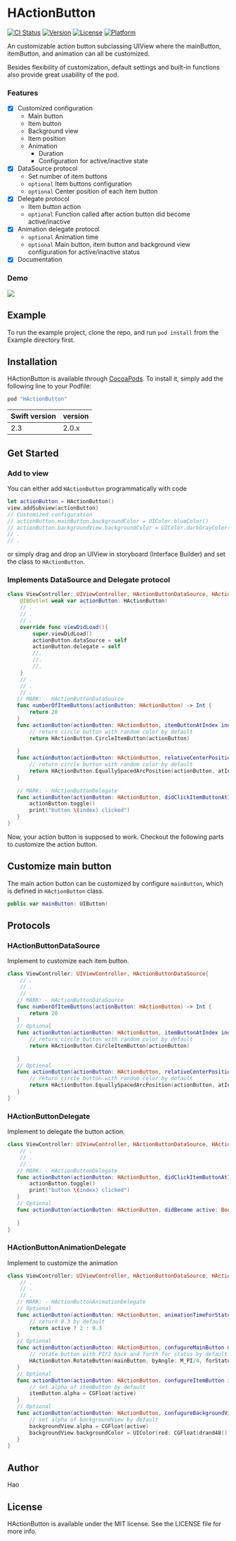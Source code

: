 # HActionButton

[![CI Status](http://img.shields.io/travis/popodidi/HActionButton.svg?style=flat)](https://travis-ci.org/popodidi/HActionButton)
[![Version](https://img.shields.io/cocoapods/v/HActionButton.svg?style=flat)](http://cocoapods.org/pods/HActionButton)
[![License](https://img.shields.io/cocoapods/l/HActionButton.svg?style=flat)](http://cocoapods.org/pods/HActionButton)
[![Platform](https://img.shields.io/cocoapods/p/HActionButton.svg?style=flat)](http://cocoapods.org/pods/HActionButton)

An customizable action button subclassing UIView where the mainButton, itemButton, and animation can all be customized.

Besides flexibility of customization, default settings and built-in functions also provide great usability of the pod.

### Features

- [x] Customized configuration
	- Main button
	- Item button
	- Background view
	- Item position
	- Animation
		- Duration
		- Configuration for active/inactive state
- [x] DataSource protocol
	- Set number of item buttons
	- `optional` Item buttons configuration
	- `optional` Center position of each item button
- [x] Delegate protocol
	- Item button action
	- `optional` Function called after action button did become active/inactive
- [x] Animation delegate protocol
	- `optional` Animation time
	- `optional` Main button, item button and background view configuration for active/inactive status
- [x] Documentation

### Demo

![](demo.gif)


## Example

To run the example project, clone the repo, and run `pod install` from the Example directory first.


## Installation

HActionButton is available through [CocoaPods](http://cocoapods.org). To install
it, simply add the following line to your Podfile:

```ruby
pod "HActionButton"
```

Swift version | version
---- | ----
2.3 | 2.0.x

## Get Started

### Add to view
You can either add `HActionButton` programmatically with code

``` swift
let actionButton = HActionButton()
view.addSubview(actionButton)
// Customized configuration
// actionButton.mainButton.backgroundColor = UIColor.blueColor()
// actionButton.backgroundView.backgroundColor = UIColor.darkGrayColor()
// .
// .
```

or simply drag and drop an UIView in storyboard (Interface Builder) and set the class to `HActionButton`.

### Implements DataSource and Delegate protocol
```swift
class ViewController: UIViewController, HActionButtonDataSource, HActionButtonDelegate{
	@IBOutlet weak var actionButton: HActionButton!
	// .
	// .
	// .
	override func viewDidLoad(){
		super.viewDidLoad()	
		actionButton.dataSource = self
		actionButton.delegate = self
		//.
		//.
		//.
	}
	// .
	// .
	// .
   // MARK: - HActionButtonDataSource
   func numberOfItemButtons(actionButton: HActionButton) -> Int {
       return 20
   }
   func actionButton(actionButton: HActionButton, itemButtonAtIndex index: Int) -> UIButton {
       // return circle button with random color by default
       return HActionButton.CircleItemButton(actionButton)
        
   }
   func actionButton(actionButton: HActionButton, relativeCenterPositionOfItemAtIndex index: Int) -> CGPoint{
       // return circle button with random color by default
       return HActionButton.EquallySpacedArcPosition(actionButton, atIndex: index, from: 0, to: 2 * M_PI)
   }
   
   // MARK: - HActionButtonDelegate
   func actionButton(actionButton: HActionButton, didClickItemButtonAtIndex index: Int) {
       actionButton.toggle()
       print("button \(index) clicked")
   }
}
```

Now, your action button is supposed to work. Checkout the following parts to customize the action button.

## Customize main button

The main action button can be customized by configure `mainButton`, which is defined in `HActionButton` class.

```swift
public var mainButton: UIButton!
```

## Protocols

### HActionButtonDataSource

Implement to customize each item button.

```swift
class ViewController: UIViewController, HActionButtonDataSource{
	// .
	// .
	// .
   // MARK: - HActionButtonDataSource
   func numberOfItemButtons(actionButton: HActionButton) -> Int {
       return 20
   }
   // Optional
   func actionButton(actionButton: HActionButton, itemButtonAtIndex index: Int) -> UIButton {
       // return circle button with random color by default
       return HActionButton.CircleItemButton(actionButton)
        
   }
   // Optional
   func actionButton(actionButton: HActionButton, relativeCenterPositionOfItemAtIndex index: Int) -> CGPoint{
       // return circle button with random color by default
       return HActionButton.EquallySpacedArcPosition(actionButton, atIndex: index, from: 0, to: 2 * M_PI)
   }
}
```

### HActionButtonDelegate

Implement to delegate the button action.

```swift
class ViewController: UIViewController, HActionButtonDataSource, HActionButtonDelegate{
	// .
	// .
	// .
   // MARK: - HActionButtonDelegate
   func actionButton(actionButton: HActionButton, didClickItemButtonAtIndex index: Int) {
       actionButton.toggle()
       print("button \(index) clicked")
   }
   // Optional
   func actionButton(actionButton: HActionButton, didBecome active: Bool) {
       
   }
}
```

### HActionButtonAnimationDelegate

Implement to customize the animation

```swift
class ViewController: UIViewController, HActionButtonDataSource, HActionButtonDelegate, HActionButtonAnimationDelegate{
	// .
	// .
	// .
   // MARK: - HActionButtonAnimationDelegate
   // Optional
   func actionButton(actionButton: HActionButton, animationTimeForStatus active: Bool) -> NSTimeInterval {
       // return 0.3 by default
       return active ? 2 : 0.3
   }
   // Optional
   func actionButton(actionButton: HActionButton, confugureMainButton mainButton: UIButton, forStatus active: Bool) {
       // rotate button with PI/2 back and forth for status by default
       HActionButton.RotateButton(mainButton, byAngle: M_PI/4, forStatus: active)
   }
   // Optional
   func actionButton(actionButton: HActionButton, confugureItemButton itemButton: UIButton, atIndex index: Int, forStatus active: Bool) {
       // set alpha of itemButton by default
       itemButton.alpha = CGFloat(active)
   }
   // Optional
   func actionButton(actionButton: HActionButton, confugureBackgroundView backgroundView: UIView, forStatus active: Bool) {
       // set alpha of backgroundView by default
       backgroundView.alpha = CGFloat(active)
       backgroundView.backgroundColor = UIColor(red: CGFloat(drand48()), green: CGFloat(drand48()), blue: CGFloat(drand48()), alpha: 0.4)
   }
}
```

## Author

Hao


## License

HActionButton is available under the MIT license. See the LICENSE file for more info.
